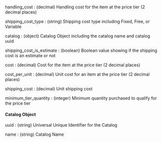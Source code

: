 handling_cost
: (decimal) Handling cost for the item at the price tier (2 decimal places)

shipping_cost_type
: (string) Shipping cost type including Fixed, Free, or Variable

catalog
: (object) Catalog Object including the catalog name and catalog uuid

shipping_cost_is_estimate
: (boolean) Boolean value showing if the shipping cost is an estimate or not

cost
: (decimal) Cost for the item at the price tier (2 decimal places)

cost_per_unit
: (decimal) Unit cost for an item at the price tier (2 decimal places)

shipping_cost
: (decimal) Unit shipping cost

minimum_tier_quantity
: (integer) Minimum quantity purchased to qualify for the price tier

#### Catalog Object
uuid
: (string) Universal Unique Identifier for the Catalog

name
: (string) Catalog Name